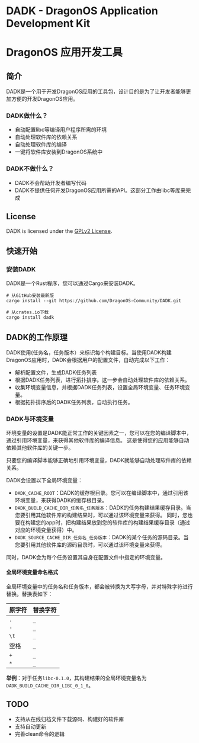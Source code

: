 # DADK - DragonOS Application Development Kit
# DragonOS 应用开发工具

## 简介

DADK是一个用于开发DragonOS应用的工具包，设计目的是为了让开发者能够更加方便的开发DragonOS应用。

### DADK做什么？

- 自动配置libc等编译用户程序所需的环境
- 自动处理软件库的依赖关系
- 自动处理软件库的编译
- 一键将软件库安装到DragonOS系统中

### DADK不做什么？

- DADK不会帮助开发者编写代码
- DADK不提供任何开发DragonOS应用所需的API。这部分工作由libc等库来完成

## License

DADK is licensed under the [GPLv2 License](LICENSE).

## 快速开始

### 安装DADK

DADK是一个Rust程序，您可以通过Cargo来安装DADK。

```shell
# 从GitHub安装最新版
cargo install --git https://github.com/DragonOS-Community/DADK.git

# 从crates.io下载
cargo install dadk

```

## DADK的工作原理

DADK使用(任务名，任务版本）来标识每个构建目标。当使用DADK构建DragonOS应用时，DADK会根据用户的配置文件，自动完成以下工作：

- 解析配置文件，生成DADK任务列表
- 根据DADK任务列表，进行拓扑排序。这一步会自动处理软件库的依赖关系。
- 收集环境变量信息，并根据DADK任务列表，设置全局环境变量、任务环境变量。
- 根据拓扑排序后的DADK任务列表，自动执行任务。

### DADK与环境变量

环境变量的设置是DADK能正常工作的关键因素之一，您可以在您的编译脚本中，通过引用环境变量，来获得其他软件库的编译信息。
这是使得您的应用能够自动依赖其他软件库的关键一步。

只要您的编译脚本能够正确地引用环境变量，DADK就能够自动处理软件库的依赖关系。

DADK会设置以下全局环境变量：

- `DADK_CACHE_ROOT`：DADK的缓存根目录。您可以在编译脚本中，通过引用该环境变量，来获得DADK的缓存根目录。
- `DADK_BUILD_CACHE_DIR_任务名_任务版本`：DADK的任务构建结果缓存目录。当您要引用其他软件库的构建结果时，可以通过该环境变量来获得。
同时，您也要在构建您的app时，把构建结果放到您的软件库的构建结果缓存目录（通过对应的环境变量获得）中。
- `DADK_SOURCE_CACHE_DIR_任务名_任务版本`：DADK的某个任务的源码目录。当您要引用其他软件库的源码目录时，可以通过该环境变量来获得。

同时，DADK会为每个任务设置其自身在配置文件中指定的环境变量。

#### 全局环境变量命名格式

全局环境变量中的任务名和任务版本，都会被转换为大写字母，并对特殊字符进行替换。替换表如下：

| 原字符 | 替换字符 |
| ------ | -------- |
| `.`    | `_`      |
| `-`    | `_`      |
| `\t`   | `_`      |
| 空格   | `_`      |
| `+`    | `_`      |
| `*`    | `_`      |

**举例**：对于任务`libc-0.1.0`，其构建结果的全局环境变量名为`DADK_BUILD_CACHE_DIR_LIBC_0_1_0`。


## TODO

- 支持从在线归档文件下载源码、构建好的软件库
- 支持自动更新
- 完善clean命令的逻辑